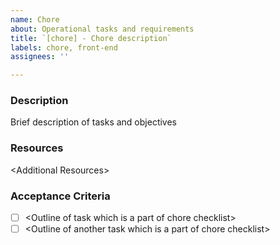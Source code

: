 ```yaml
---
name: Chore
about: Operational tasks and requirements
title: `[chore] - Chore description`
labels: chore, front-end
assignees: ''

---
```


### Description
Brief description of tasks and objectives

### Resources  
\<Additional Resources>

### Acceptance Criteria
- [ ]	\<Outline of task which is a part of chore checklist>
- [ ]	\<Outline of another task which is a part of chore checklist>
